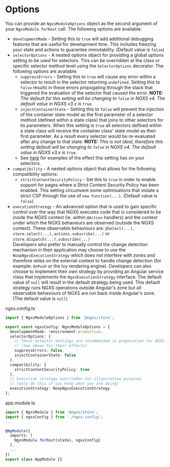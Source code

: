 # Options

You can provide an `NgxsModuleOptions` object as the second argument of your `NgxsModule.forRoot` call. The following options are available:

- `developmentMode` - Setting this to `true` will add additional debugging features that are useful for development time. This includes freezing your state and actions to guarantee immutability. (Default value is `false`)
- `selectorOptions` - A nested options object for providing a global options setting to be used for selectors. This can be overridden at the class or specific selector method level using the `SelectorOptions` decorator. The following options are available:
  - `suppressErrors` - Setting this to `true` will cause any error within a selector to result in the selector returning `undefined`. Setting this to `false` results in these errors propogating through the stack that triggered the evaluation of the selector that caused the error. **NOTE:** _The default for this setting will be changing to `false` in NGXS v4. The default value in NGXS v3.x is `true`._
  - `injectContainerState` - Setting this to `false` will prevent the injection of the container state model as the first parameter of a selector method (defined within a state class) that joins to other selectors for its parameters. When this setting is `true` all selectors defined within a state class will receive the container class' state model as their first parameter. As a result every selector would be re-evaluated after any change to that state. **NOTE:** _This is not ideal, therefore this setting default will be changing to `false` in NGXS v4. The default value in NGXS v3.x is `true`._
  - See [here](../concepts/select.md#joining-selectors) for examples of the effect this setting has on your selectors.
- `compatibility` - A nested options object that allows for the following compatibility options:
  - `strictContentSecurityPolicy` - Set this to `true` in order to enable support for pages where a Strict Content Security Policy has been enabled. This setting circumvent some optimisations that violate a strict CSP through the use of `new Function(...)`. (Default value is `false`)
- `executionStrategy` - An advanced option that is used to gain specific control over the way that NGXS executes code that is considered to be inside the NGXS context (ie. within `@Action` handlers) and the context under which the NGXS behaviours are observed (outside the NGXS context). These observable behaviours are: `@Select(...)`, `store.select(...)`, `actions.subscribe(...)` or `store.dispatch(...).subscribe(...)`  
  Developers who prefer to manually control the change detection mechanism in their application may choose to use the `NoopNgxsExecutionStrategy` which does not interfere with zones and therefore relies on the external context to handle change detection (for example: `OnPush` or the Ivy rendering engine). Developers can also choose to implement their own strategy by providing an Angular service class that implements the `NgxsExecutionStrategy` interface. The default value of `null` will result in the default strategy being used. This default strategy runs NGXS operations outside Angular's zone but all observable behaviours of NGXS are run back inside Angular's zone. (The default value is `null`)

ngxs.config.ts

```ts
import { NgxsModuleOptions } from '@ngxs/store';

export const ngxsConfig: NgxsModuleOptions = {
  developmentMode: !environment.production,
  selectorOptions: {
    // These Selector Settings are recommended in preparation for NGXS v4
    // (See above for their effects)
    suppressErrors: false,
    injectContainerState: false
  },
  compatibility: {
    strictContentSecurityPolicy: true
  },
  // Execution strategy overridden for illustrative purposes
  // (only do this if you know what you are doing)
  executionStrategy: NoopNgxsExecutionStrategy
};
```

app.module.ts

```ts
import { NgxsModule } from '@ngxs/store';
import { ngxsConfig } from './ngxs.config';
...

@NgModule({
  imports: [
    NgxsModule.forRoot(states, ngxsConfig)
  ],
  ...
})
export class AppModule {}
```
